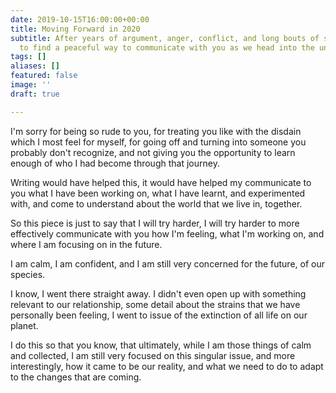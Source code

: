 ```yaml
---
date: 2019-10-15T16:00:00+00:00
title: Moving Forward in 2020
subtitle: After years of argument, anger, conflict, and long bouts of silence, I want
  to find a peaceful way to communicate with you as we head into the unfolding future.
tags: []
aliases: []
featured: false
image: ''
draft: true

---
```

I'm sorry for being so rude to you, for treating you like with the disdain which I most feel for myself, for going off and turning into someone you probably don't recognize, and not giving you the opportunity to learn enough of who I had become through that journey.

Writing would have helped this, it would have helped my communicate to you what I have been working on, what I have learnt, and experimented with, and come to understand about the world that we live in, together.

So this piece is just to say that I will try harder, I will try harder to more effectively communicate with you how I'm feeling, what I'm working on, and where I am focusing on in the future.

I am calm, I am confident, and I am still very concerned for the future, of our species.

I know, I went there straight away. I didn't even open up with something relevant to our relationship, some detail about the strains that we have personally been feeling, I went to issue of the extinction of all life on our planet.

I do this so that you know, that ultimately, while I am those things of calm and collected, I am still very focused on this singular issue, and more interestingly, how it came to be our reality, and what we need to do to adapt to the changes that are coming.